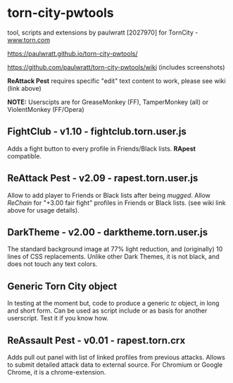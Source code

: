 # torn-city-pwtools
tool, scripts and extensions by paulwratt [2027970] for TornCity - www.torn.com

https://paulwratt.github.io/torn-city-pwtools/

https://github.com/paulwratt/torn-city-pwtools/wiki (includes screenshots)

**ReAttack Pest** requires specific "edit" text content to work, please see wiki (link above)

**NOTE:** Userscipts are for GreaseMonkey (FF), TamperMonkey (all) or ViolentMonkey (FF/Opera)

## FightClub - v1.10 - fightclub.torn.user.js
Adds a fight button to every profile in Friends/Black lists. **RApest** compatible.

## ReAttack Pest - v2.09 - rapest.torn.user.js
Allow to add player to Friends or Black lists after being _mugged_. Allow _ReChain_ for "+3.00 fair fight" profiles in Friends or Black lists. (see wiki link above for usage details).

## DarkTheme - v2.00 - darktheme.torn.user.js
The standard background image at 77% light reduction, and (originally) 10 lines of CSS replacements. Unlike other Dark Themes, it is not black, and does not touch any text colors.

## Generic Torn City object
In testing at the moment but, code to produce a generic _tc_ object, in long and short form. Can be used as script include or as basis for another userscript. Test it if you know how.

## ReAssault Pest - v0.01 - rapest.torn.crx
Adds pull out panel with list of linked profiles from previous attacks. Allows to submit detailed attack data to external source. For Chromium or Google Chrome, it is a chrome-extension.

